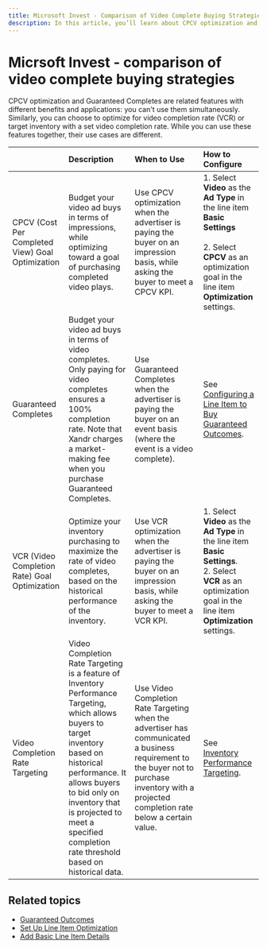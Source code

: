 ```yaml
---
title: Microsoft Invest - Comparison of Video Complete Buying Strategies
description: In this article, you’ll learn about CPCV optimization and Guaranteed Completes and their use cases. These two cannot be used simultaneously.
---
```


# Micrsoft Invest - comparison of video complete buying strategies

CPCV optimization and Guaranteed Completes are related features with different benefits and applications: you can't use them simultaneously. Similarly, you can choose to optimize for video completion rate (VCR) or target inventory with a set video completion rate. While you can use these features together, their use cases are different.

|  | Description |When to Use | How to Configure |
|:---|:---|:---|:---|
| CPCV (Cost Per Completed View) Goal Optimization | Budget your video ad buys in terms of impressions, while optimizing toward a goal of purchasing completed video plays. | Use CPCV optimization when the advertiser is paying the buyer on an impression basis, while asking the buyer to meet a CPCV KPI. | 1. Select **Video** as the **Ad Type** in the line item **Basic Settings** <br><br> 2. Select **CPCV** as an optimization goal in the line item **Optimization** settings. |
| Guaranteed Completes | Budget your video ad buys in terms of video completes. Only paying for video completes ensures a 100% completion rate. Note that Xandr charges a market-making fee when you purchase Guaranteed Completes. | Use Guaranteed Completes when the advertiser is paying the buyer on an event basis (where the event is a video complete). | See [Configuring a Line Item to Buy Guaranteed Outcomes](configuring-a-line-item-to-buy-guaranteed-outcomes). |
| VCR (Video Completion Rate) Goal Optimization | Optimize your inventory purchasing to maximize the rate of video completes, based on the historical performance of the inventory. | Use VCR optimization when the advertiser is paying the buyer on an impression basis, while asking the buyer to meet a VCR KPI. | 1. Select **Video** as the **Ad Type** in the line item **Basic Settings**. <br> 2. Select **VCR** as an optimization goal in the line item **Optimization** settings. |
| Video Completion Rate Targeting | Video Completion Rate Targeting is a feature of Inventory Performance Targeting, which allows buyers to target inventory based on historical performance. It allows buyers to bid only on inventory that is projected to meet a specified completion rate threshold based on historical data. | Use Video Completion Rate Targeting when the advertiser has communicated a business requirement to the buyer not to purchase inventory with a projected completion rate below a certain value. | See [Inventory Performance Targeting](./inventory-performance-targeting.md). |

## Related topics

- [Guaranteed Outcomes](./guaranteed-outcomes.md)
- [Set Up Line Item Optimization](./set-up-line-item-optimization.md)
- [Add Basic Line Item Details](./add-basic-line-item-details.md)
